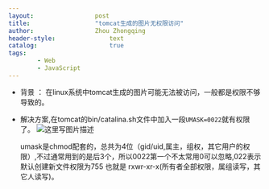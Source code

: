 ```yaml
---
layout:					post
title:					"tomcat生成的图片无权限访问"
author:					Zhou Zhongqing
header-style:				text
catalog:					true
tags:
		- Web
		- JavaScript
---
```

- 背景 ： 在linux系统中tomcat生成的图片可能无法被访问，一般都是权限不够导致的。
- 解决方案,在tomcat的bin/catalina.sh文件中加入一段`UMASK=0022`就有权限了。
  ![这里写图片描述](https://i-blog.csdnimg.cn/blog_migrate/65cbbc326c8498b96d4140b7e7efb1a0.png)

  umask是chmod配套的，总共为4位（gid/uid,属主，组权，其它用户的权限）,不过通常用到的是后3个，所以0022第一个不太常用0可以忽略,022表示默认创建新文件权限为755 也就是 rxwr-xr-x(所有者全部权限，属组读写，其它人读写)。